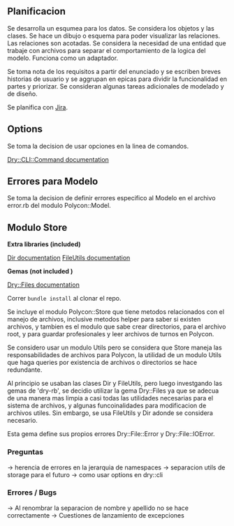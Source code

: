 ## Planificacion 

Se desarrolla un esqumea para los datos. Se considera los objetos y las clases. Se hace un dibujo o esquema para poder visualizar las relaciones. Las relaciones son acotadas. Se considera la necesidad de una entidad que trabaje con archivos para separar el comportamiento de la logica del modelo. Funciona como un adaptador.

Se toma nota de los requisitos a partir del enunciado y se escriben breves historias de usuario y se aggrupan en epicas para dividir la funcionalidad en partes y priorizar. Se consideran algunas tareas adicionales de modelado y de diseño. 

Se planifica con [Jira](https://intimari.atlassian.net/jira/software/projects/POL/boards/1). 

## Options

Se toma la decision de usar opciones en la linea de comandos. 

[Dry::CLI::Command documentation](https://dry-rb.org/gems/dry-cli/0.6/)

## Errores para Modelo

Se toma la decision de definir errores especifico al Modelo en el archivo error.rb del modulo Polycon::Model. 

## Modulo Store

__Extra libraries (included)__

[Dir documentation](https://ruby-doc.org/core-2.7.3/Dir.html#method-c-entries)
[FileUtils documentation](https://ruby-doc.org/stdlib-2.7.3/libdoc/fileutils/rdoc/FileUtils.html)

__Gemas (not included )__

[Dry::Files documentation](https://dry-rb.org/gems/dry-files/0.1/file-system-utilities/)

Correr ``` bundle install ``` al clonar el repo. 

Se incluye el modulo Polycon::Store que tiene metodos relacionados con el manejo de archivos, inclusive metodos helper para saber si existen archivos, y tambien es el modulo que sabe crear directorios, para el archivo root, y para guardar profesionales y leer archivos de turnos en Polycon. 

Se considero usar un modulo Utils pero se considera que Store maneja las responsabilidades de archivos para Polycon, la utilidad de un modulo Utils que haga queries por existencia de archivos o directorios se hace redundante. 

Al principio se usaban las clases Dir y FileUtils, pero luego investgando las gemas de 'dry-rb', se decidio utilizar la gema Dry::Files ya que se adecua de una manera mas limpia a casi todas las utilidades necesarias para el sistema de archivos, y algunas funcoinalidades para modificacion de archivos utiles. Sin embargo, se usa FileUtils y Dir adonde se considera necesario. 

Esta gema define sus propios errores Dry::File::Error y Dry::File::IOError.



### Preguntas 
-> herencia de errores en la jerarquia de namespaces 
-> separacion utils de storage para el futuro
-> como usar options en dry::cli 

### Errores / Bugs
-> Al renombrar la separacion de nombre y apellido no se hace correctamente 
-> Cuestiones de lanzamiento de excepciones 
